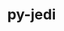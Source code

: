 ---
title: "py-jedi"
layout: cache
categories: [package, develop-2025-03-23]
meta: {"compilers": ["apple-clang@=16.0.0", "gcc@=10.5.0", "gcc@=11.1.0", "gcc@=11.4.0", "gcc@=13.3.0", "oneapi@=2024.2.1"], "num_specs": 12, "num_specs_by_stack": {"data-vis-sdk": 1, "developer-tools-aarch64-linux-gnu": 1, "developer-tools-darwin": 1, "developer-tools-x86_64_v3-linux-gnu": 1, "e4s": 2, "e4s-neoverse-v2": 2, "e4s-oneapi": 4, "root": 12}, "oss": ["centos7", "rhel8", "sequoia", "ubuntu20.04", "ubuntu22.04"], "platforms": ["darwin", "linux"], "stacks": ["data-vis-sdk", "developer-tools-aarch64-linux-gnu", "developer-tools-darwin", "developer-tools-x86_64_v3-linux-gnu", "e4s", "e4s-neoverse-v2", "e4s-oneapi", "root"], "targets": ["aarch64", "neoverse_v2", "x86_64_v3"], "versions": ["0.19.2"]}
spec_details: [{"compiler": "oneapi@=2024.2.1", "hash": "3ls73agb4woe5vuhjfkhffrso6yoxeit", "os": "ubuntu22.04", "platform": "linux", "size": "-", "stacks": ["e4s-oneapi", "root"], "target": "x86_64_v3", "variants": ["build_system=python_pip"], "versions": ["0.19.2"]}, {"compiler": "apple-clang@=16.0.0", "hash": "6sesxnr2ryvmx6lyjnd33hppq3tz624n", "os": "sequoia", "platform": "darwin", "size": "-", "stacks": ["developer-tools-darwin", "root"], "target": "aarch64", "variants": ["build_system=python_pip"], "versions": ["0.19.2"]}, {"compiler": "oneapi@=2024.2.1", "hash": "737tsknofeoypsq55zgxoddbb4bbrt64", "os": "ubuntu22.04", "platform": "linux", "size": "-", "stacks": ["e4s-oneapi", "root"], "target": "x86_64_v3", "variants": ["build_system=python_pip"], "versions": ["0.19.2"]}, {"compiler": "oneapi@=2024.2.1", "hash": "cqiug7xkupdwssekmx37fmejkcbwixhp", "os": "ubuntu22.04", "platform": "linux", "size": "-", "stacks": ["e4s-oneapi", "root"], "target": "x86_64_v3", "variants": ["build_system=python_pip"], "versions": ["0.19.2"]}, {"compiler": "gcc@=10.5.0", "hash": "ezi6kkwyjbs5vtf4q7y4i7mitsuepnv6", "os": "centos7", "platform": "linux", "size": "-", "stacks": ["developer-tools-x86_64_v3-linux-gnu", "root"], "target": "x86_64_v3", "variants": ["build_system=python_pip"], "versions": ["0.19.2"]}, {"compiler": "gcc@=11.4.0", "hash": "f4sskvhqvnbjc2b4ztkltdjnpmbawyji", "os": "ubuntu22.04", "platform": "linux", "size": "-", "stacks": ["e4s-neoverse-v2", "root"], "target": "neoverse_v2", "variants": ["build_system=python_pip"], "versions": ["0.19.2"]}, {"compiler": "gcc@=13.3.0", "hash": "gled4mwa4guplpebhk4xmvjeadtif746", "os": "rhel8", "platform": "linux", "size": "-", "stacks": ["developer-tools-aarch64-linux-gnu", "root"], "target": "aarch64", "variants": ["build_system=python_pip"], "versions": ["0.19.2"]}, {"compiler": "gcc@=11.1.0", "hash": "i2evmrjuo7eklsnzzh45wktcbsbhxykk", "os": "ubuntu20.04", "platform": "linux", "size": "-", "stacks": ["data-vis-sdk", "root"], "target": "x86_64_v3", "variants": ["build_system=python_pip"], "versions": ["0.19.2"]}, {"compiler": "gcc@=11.4.0", "hash": "igzeci3lwewinzcxe4x6rssrg6zfkjqq", "os": "ubuntu22.04", "platform": "linux", "size": "-", "stacks": ["e4s-neoverse-v2", "root"], "target": "neoverse_v2", "variants": ["build_system=python_pip"], "versions": ["0.19.2"]}, {"compiler": "oneapi@=2024.2.1", "hash": "m6zcgfn4tg2psvyhhvwdqv32jymwxd26", "os": "ubuntu22.04", "platform": "linux", "size": "-", "stacks": ["e4s-oneapi", "root"], "target": "x86_64_v3", "variants": ["build_system=python_pip"], "versions": ["0.19.2"]}, {"compiler": "gcc@=11.4.0", "hash": "q266t4sqbevsgbm33436ckzxgzigdvjc", "os": "ubuntu22.04", "platform": "linux", "size": "-", "stacks": ["e4s", "root"], "target": "x86_64_v3", "variants": ["build_system=python_pip"], "versions": ["0.19.2"]}, {"compiler": "gcc@=11.4.0", "hash": "rqnoindqkkvqxjkwxmwqyam2wuxykljs", "os": "ubuntu22.04", "platform": "linux", "size": "-", "stacks": ["e4s", "root"], "target": "x86_64_v3", "variants": ["build_system=python_pip"], "versions": ["0.19.2"]}]
---